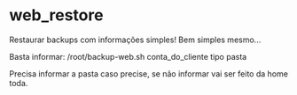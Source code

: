 # web_restore
Restaurar backups com informações simples!
Bem simples mesmo...

Basta informar: /root/backup-web.sh conta_do_cliente tipo pasta

Precisa informar a pasta caso precise, se não informar vai ser feito da home toda.
